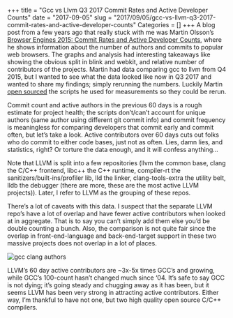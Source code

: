 +++
title = "Gcc vs Llvm Q3 2017 Commit Rates and Active Developer Counts"
date = "2017-09-05"
slug = "2017/09/05/gcc-vs-llvm-q3-2017-commit-rates-and-active-developer-counts"
Categories = []
+++
A blog post from a few years ago that really stuck with me was Martin Olsson’s
[Browser Engines 2015: Commit Rates and Active Developer Counts](https://mo.github.io/2015/11/04/browser-engines-active-developers-and-commit-rates.html),
where he shows information about the number of authors and commits to popular
web browsers.  The graphs and analysis had interesting takeaways like showing
the obvious split in blink and webkit, and relative number of contributors of
the projects.  Martin had data comparing gcc to llvm from Q4 2015, but I wanted
to see what the data looked like now in Q3 2017 and wanted to share my
findings; simply rerunning the numbers.  Luckily Martin
[open sourced](https://github.com/mo/git-source-metrics)
the scripts he used for measurements so they could be rerun.

Commit count and active authors in the previous 60 days is a rough estimate for
project health; the scripts don’t/can’t account for unique authors (same author
using different git commit info) and commit frequency is meaningless for
comparing developers that commit early and commit often, but let’s take a look.
Active contributors over 60 days cuts out folks who do commit to either code
bases, just not as often.  Lies, damn lies, and statistics, right? Or torture
the data enough, and it will confess anything...

Note that LLVM is split into a few repositories (llvm the common base, clang
the C/C++ frontend, libc++ the C++ runtime, compiler-rt the
sanitizers/built-ins/profiler lib, lld the linker, clang-tools-extra the
utility belt, lldb the debugger (there are more, these are the most active LLVM
projects)).  Later, I refer to LLVM as the grouping of these repos.

There’s a lot of caveats with this data.  I suspect that the separate LLVM
repo’s have a lot of overlap and have fewer active contributors when looked at
in aggregate.  That is to say you can’t simply add them else you’d be double
counting a bunch.  Also, the comparison is not quite fair since the overlap in
front-end-language and back-end-target support in these two massive projects
does not overlap in a lot of places.

![gcc clang authors](/images/gcc_clang_authors.jpg)

LLVM’s 60 day active contributors are ~3x-5x times GCC’s and growing, while
GCC’s 100-count hasn’t changed much since ‘04.  It’s safe to say GCC is not
dying; it’s going steady and chugging away as it has been, but it seems LLVM
has been very strong in attracting active contributors.  Either way, I’m
thankful to have not one, but two high quality open source C/C++ compilers.
